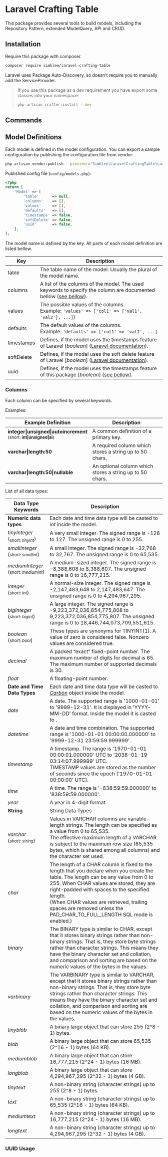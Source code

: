 # Laravel Crafting Table
This package provides several tools to build models, including the Repository Pattern, 
extended ModelQuery, API and CRUD.

## Installation
Require this package with composer.
```bash
composer require simklee/laravel-crafting-table
```
Laravel uses Package Auto-Discovery, so doesn't require you to manually add the ServiceProvider.

> If you use this package as a dev requirement you have export some classes into your namespace: 
> 
> ```bash
> php artisan crafter:install --dev 
> ```

## Commands

## Model Definitions
Each model is defined in the model configuration. You can export a sample configuration by publishing the 
configuration file from vendor: 
```bash
php artisan vendor:publish --provider="SimKlee\LaravelCraftingTable\LaravelCraftingTableServiceProvider" --tag="config"
```

Published config file (```config/models.php```):
```php
<?php
return [
    'Model' => [
        'table'      => null,
        'columns'    => [],
        'values'     => [],
        'defaults'   => [],
        'timestamps' => false,
        'softDelete' => false,
        'uuid'       => false,
    ],
];
```
The model name is defined by the key. All parts of each model definition are listed bellow.

| Key        | Description                                                                                                                                                                                        |
|------------|----------------------------------------------------------------------------------------------------------------------------------------------------------------------------------------------------|
| table      | The table name of the model. Usually the plural of the model name.                                                                                                                                 | 
| columns    | A list of the columns of the model. The used keywords to specify the column are documented bellow ([see bellow](https://github.com/SimKlee/laravel-crafting-table/blob/master/README.md#columns)). |
| values     | The possible values of the columns. <br/>Example: ```'values' => ['col1' => ['val1', 'val2'], ...]```)                                                                                             |
| defaults   | The default values of the columns. <br/>Example: ``` 'defaults' => ['col1' => 'val1', ...] ```                                                                                                     |
| timestamps | Defines, if the model uses the timestamps feature of Laravel [*boolean*] ([Laravel documentation](https://laravel.com/docs/master/eloquent#timestamps)).                                           |                                                                                                                 
| softDelete | Defines, if the model uses the soft delete feature of Laravel [*boolean*] ([Laravel documentation](https://laravel.com/docs/master/eloquent#soft-deleting)).                                       |
| uuid       | Defines, if the model uses the timestamps feature of this package [*boolean*] ([see bellow](https://github.com/SimKlee/laravel-crafting-table/blob/master/README.md#uuid-usage)).                  |

### Columns 
Each column can be specified by several keywords.

Examples:

| Example Definition                                                                                      | Description                                              |
|---------------------------------------------------------------------------------------------------------|----------------------------------------------------------|
| **integer&vert;unsigned&vert;autoincrement** <br/><small>(short: **int&vert;unsigned&vert;ai**)</small> | A common definition of a primary key.                    | 
| **varchar&vert;length:50**                                                                              | A required column which stores a string up to 50 chars.  | 
| **varchar&vert;length:50&vert;nullable**                                                                | An optional column which stores a string up to 50 chars. | 

List of all data types:

| Data Type Keywords                                       | Description                                                                                                                                                                                                                                                                                                                                                  |
|----------------------------------------------------------|--------------------------------------------------------------------------------------------------------------------------------------------------------------------------------------------------------------------------------------------------------------------------------------------------------------------------------------------------------------|
| **Numeric data types**                                   | Each date and time data type will be casted to *int* inside the model.                                                                                                                                                                                                                                                                                       |
| *tinyInteger* <br/>(<sub>short: *tinyint*</sub>)         | A very small integer. The signed range is -128 to 127. The unsigned range is 0 to 255.                                                                                                                                                                                                                                                                       |
| *smallInteger* <br/>(<small>short: *smallint*</small>)   | A small integer. The signed range is -32,768 to 32,767. The unsigned range is 0 to 65,535.                                                                                                                                                                                                                                                                   |
| *mediumInteger* <br/>(<small>short: *mediumint*</small>) | A medium-sized integer. The signed range is -8,388,608 to 8,388,607. The unsigned range is 0 to 16,777,215.                                                                                                                                                                                                                                                  |
| *integer* <br/>(<small>short: *int*</small>)             | A normal-size integer. The signed range is -2,147,483,648 to 2,147,483,647. The unsigned range is 0 to 4,294,967,295.                                                                                                                                                                                                                                        |
| *bigInteger* <br/>(<small>short: *bigint*</small>)       | A large integer. The signed range is -9,223,372,036,854,775,808 to 9,223,372,036,854,775,807. The unsigned range is 0 to 18,446,744,073,709,551,615.                                                                                                                                                                                                         |
| *boolean* <br/>(<small>short: *bool*</small>)            | These types are synonyms for TINYINT(1). A value of zero is considered false. Nonzero values are considered true.                                                                                                                                                                                                                                            |
| *decimal*                                                | A packed “exact” fixed-point number. The maximum number of digits for decimal is 65. The maximum number of supported decimals is 30.                                                                                                                                                                                                                         |
| *float*                                                  | A floating-point number.                                                                                                                                                                                                                                                                                                                                     |
| **Date and Time Data Types**                             | Each date and time data type will be casted to [*Carbon*](https://carbon.nesbot.com/docs/) object inside the model.                                                                                                                                                                                                                                          |
| *date*                                                   | A date. The supported range is '1000-01-01' to '9999-12-31'. It is displayed in 'YYYY-MM-DD' format. Inside the model it is casted to .                                                                                                                                                                                                                      |
| *datetime*                                               | A date and time combination. The supported range is '1000-01-01 00:00:00.000000' to '9999-12-31 23:59:59.999999'.                                                                                                                                                                                                                                            |
| *timestamp*                                              | A timestamp. The range is '1970-01-01 00:00:01.000000' UTC to '2038-01-19 03:14:07.999999' UTC. <br/>TIMESTAMP values are stored as the number of seconds since the epoch ('1970-01-01 00:00:00' UTC).                                                                                                                                                       |
| *time*                                                   | A time. The range is '-838:59:59.000000' to '838:59:59.000000'.                                                                                                                                                                                                                                                                                              |
| *year*                                                   | A year in 4-digit format.                                                                                                                                                                                                                                                                                                                                    |
| **String**                                               | String Data Types                                                                                                                                                                                                                                                                                                                                            |
| *varchar* <br/>(<small>short: *string*</small>)          | Values in VARCHAR columns are variable-length strings. The length can be specified as a value from 0 to 65,535. <br/>The effective maximum length of a VARCHAR is subject to the maximum row size (65,535 bytes, which is shared among all columns) and the character set used.                                                                              |
| *char*                                                   | The length of a CHAR column is fixed to the length that you declare when you create the table. The length can be any value from 0 to 255. When CHAR values are stored, they are right-padded with spaces to the specified length. <br/>(When CHAR values are retrieved, trailing spaces are removed unless the PAD_CHAR_TO_FULL_LENGTH SQL mode is enabled.) |
| *binary*                                                 | The BINARY type is similar to CHAR, except that it stores binary strings rather than non-binary strings. That is, they store byte strings rather than character strings. This means they have the binary character set and collation, and comparison and sorting are based on the numeric values of the bytes in the values.                                 |
| *varbinary*                                              | The VARBINARY type is similar to VARCHAR, except that it stores binary strings rather than non-binary strings. That is, they store byte strings rather than character strings. This means they have the binary character set and collation, and comparison and sorting are based on the numeric values of the bytes in the values.                           |
| *tinyblob*                                               | A binary large object that can store 255 (2^8 - 1) bytes.                                                                                                                                                                                                                                                                                                    | 
| *blob*                                                   | A binary large object that can store 65,535 (2^16 - 1) bytes (64 KB).                                                                                                                                                                                                                                                                                        | 
| *mediumblob*                                             | A binary large object that can store 16,777,215 (2^24 - 1) bytes (16 MB).                                                                                                                                                                                                                                                                                    | 
| *longblob*                                               | A binary large object that can store 4,294,967,295 (2^32 - 1) bytes (4 GB).                                                                                                                                                                                                                                                                                  | 
| *tinytext*                                               | A non-binary string (character strings) up to 255 (2^8 - 1) bytes.                                                                                                                                                                                                                                                                                           | 
| *text*                                                   | A non-binary string (character strings) up to 65,535 (2^16 - 1) bytes (64 KB).                                                                                                                                                                                                                                                                               | 
| *mediumtext*                                             | A non-binary string (character strings) up to 16,777,215 (2^24 - 1) bytes (16 MB).                                                                                                                                                                                                                                                                           | 
| *longtext*                                               | A non-binary string (character strings) up to 4,294,967,295 (2^32 - 1) bytes (4 GB).                                                                                                                                                                                                                                                                         | 



### UUID Usage
